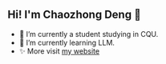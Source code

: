 ## Hi! I'm Chaozhong Deng 👋

- 🏫 I’m currently a student studying in CQU.
- 🌱 I’m currently learning LLM.
- ✨ More visit [my website](https://dczcq.cn)

<!--
**Sevenalist/Sevenalist** is a ✨ _special_ ✨ repository because its `README.md` (this file) appears on your GitHub profile.

Here are some ideas to get you started:

- 🔭 I’m currently working on ...
- 🌱 I’m currently learning ...
- 👯 I’m looking to collaborate on ...
- 🤔 I’m looking for help with ...
- 💬 Ask me about ...
- 📫 How to reach me: ...
- 😄 Pronouns: ...
- ⚡ Fun fact: ...
-->
